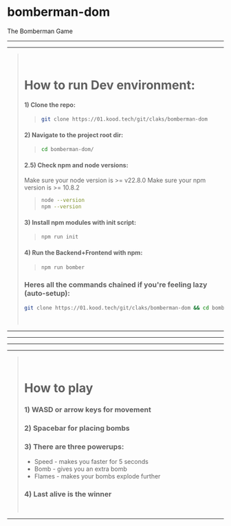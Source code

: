 # bomberman-dom

The Bomberman Game

---
---
><br/>
>
># How to run Dev environment:
>
>>
>#### 1) Clone the repo:
>>```bash
>>git clone https://01.kood.tech/git/claks/bomberman-dom
>>```
>
>#### 2) Navigate to the project root dir:
>>```bash
>>cd bomberman-dom/
>>```
>
>#### 2.5) Check npm and node versions:
> Make sure your node version is >= v22.8.0
> Make sure your npm version is >= 10.8.2
>>```bash
>>node --version
>>npm --version
>>```
>
>#### 3) Install npm modules with init script:
>>```bash
>>npm run init
>>```
>
>#### 4) Run the Backend+Frontend with npm:
>>```bash
>>npm run bomber
>>```
>
>### Heres all the commands chained if you're feeling lazy (auto-setup):
>```bash
>git clone https://01.kood.tech/git/claks/bomberman-dom && cd bomberman-dom/ && npm run init && npm run bomber
>```
> <br/>
---
---
---
---
><br/>
>
># How to play
>
>>
>### 1) WASD or arrow keys for movement
>
>### 2) Spacebar for placing bombs
>
>### 3) There are three powerups:
> - Speed - makes you faster for 5 seconds
> - Bomb - gives you an extra bomb
> - Flames - makes your bombs explode further
>### 4) Last alive is the winner
> <br/>
---